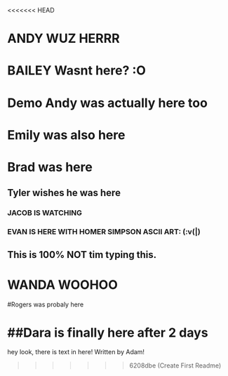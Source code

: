 <<<<<<< HEAD
# ANDY WUZ HERRR
# BAILEY Wasnt here? :O
# Demo Andy was actually here too
# Emily was also here
# Brad was here
## Tyler wishes he was here
### JACOB IS WATCHING
### EVAN IS HERE WITH HOMER SIMPSON ASCII ART: (:v(|)
## This is 100% NOT tim typing this.
# WANDA WOOHOO
#Rogers was probaly here

##Dara is finally here after 2 days
=======
hey look, there is text in here! Written by Adam!
>>>>>>> 6208dbe (Create First Readme)
